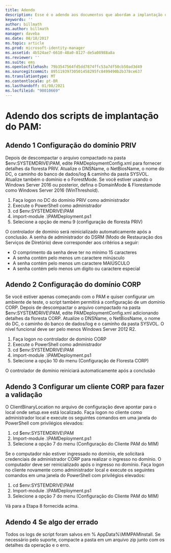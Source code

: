 ```yaml
---
title: Adendo
description: Esse é o adendo aos documentos que abordam a implantação de PAM com scripts. Ele explica como configurar os domínios PRIV e CORP, bem como configurar um cliente para que ele faça a validação, e fornece informações sobre como solicitar assistência.
keywords: ''
author: billmath
ms.author: billmath
manager: daveba
ms.date: 08/18/2017
ms.topic: article
ms.prod: microsoft-identity-manager
ms.assetid: 4b524ae7-6610-40a0-8127-de5a08988a8a
ms.reviewer: ''
ms.suite: ems
ms.openlocfilehash: 79b3547564fd5dd7874ffc53a7df50cb50ad3d49
ms.sourcegitcommit: 89511939730501458295fc8499490b2b378ce637
ms.translationtype: MT
ms.contentlocale: pt-BR
ms.lasthandoff: 01/08/2021
ms.locfileid: "98010669"
---
```

# <a name="pam-deployment-scripts-addendum"></a>Adendo dos scripts de implantação do PAM:

## <a name="addendum-1-setting-up-the-priv-domain"></a>Adendo 1 Configuração do domínio PRIV

Depois de descompactar o arquivo compactado na pasta $env:SYSTEMDRIVE\PAM, edite PAMDeploymentConfig.xml para fornecer detalhes da floresta PRIV. Atualize o DNSName, o NetBiosName, o nome do DC, o caminho do banco de dados/log & caminho da pasta SYSVOL. Atualize também o domínio e o ForestMode. Se você estiver usando o Windows Server 2016 ou posterior, defina o DomainMode & Florestamode como Windows Server 2016 (WinThreshold).

1. Faça logon no DC do domínio PRIV como administrador
2. Execute o PowerShell como administrador
3. cd $env:SYSTEMDRIVE\PAM
4. import-module .\PAMDeployment.ps1
5. Selecione a opção de menu 9 (configuração de floresta PRIV)


O controlador de domínio será reinicializado automaticamente após a conclusão. A senha de administrador do DSRM (Modo de Restauração dos Serviços de Diretório) deve corresponder aos critérios a seguir:

  * O comprimento da senha deve ter no mínimo 15 caracteres
  * A senha contém pelo menos um caractere minúsculo
  * A senha contém pelo menos um caractere MAIÚSCULO
  * A senha contém pelo menos um digito ou caractere especial

## <a name="addendum-2-setting-up-the-corp-domain"></a>Adendo 2 Configuração do domínio CORP

Se você estiver apenas começando com o PAM e quiser configurar um ambiente de teste, o script também permitirá a configuração de um domínio CORP. Depois de descompactar o arquivo compactado na pasta $env:SYSTEMDRIVE\PAM, edite PAMDeploymentConfig.xml adicionando detalhes da floresta CORP. Atualize o DNSName, o NetBiosName, o nome do DC, o caminho do banco de dados/log e o caminho da pasta SYSVOL. O nível funcional deve ser pelo menos Windows Server 2012 R2.

1. Faça logon no controlador de domínio CORP
2. Execute o PowerShell como administrador
3. cd $env:SYSTEMDRIVE\PAM
4. import-module .\PAMDeployment.ps1
5. Selecione a opção 10 do menu (Configuração de Floresta CORP)

O controlador de domínio reiniciará automaticamente após a conclusão

## <a name="addendum-3-setting-up-a-corp-client-to-do-the-validation"></a>Adendo 3 Configurar um cliente CORP para fazer a validação

O ClientBinaryLocation no arquivo de configuração deve apontar para o local onde setup.exe está localizado.
Faça logon no cliente como administrador local e execute os seguintes comandos em uma janela do PowerShell com privilégios elevados:

1. cd $env:SYSTEMDRIVE\PAM
2. Import-module .\PAMDeployment.ps1
3. Selecione a opção 7 do menu (Configuração do Cliente PAM do MIM)


Se o computador não estiver ingressado no domínio, ele solicitará credenciais de administrador CORP para realizar o ingresso no domínio. O computador deve ser reinicializado após o ingresso no domínio. Faça logon no cliente novamente como administrador local e execute os seguintes comandos em uma janela do PowerShell com privilégios elevados:

1. cd $env:SYSTEMDRIVE\PAM
2. Import-module .\PAMDeployment.ps1
3. Selecione a opção 7 do menu (Configuração do Cliente PAM do MIM)

Vá para a Etapa 8 fornecida acima.

## <a name="addendum-4-if-something-goes-wrong"></a>Adendo 4 Se algo der errado

Todos os logs de script foram salvos em % AppData%\MIMPAMInstall. Se necessário pelo suporte, compacte a pasta em um arquivo zip junto com os detalhes da operação e o erro.
